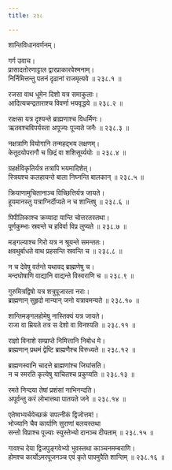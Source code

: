 ```yaml
---
title: २३८

---
```

शान्तिविधानवर्णनम्।  
  
गर्ग उवाच।  
प्रासादतोरणाट्टाल द्वारप्राकारवेश्मनाम्।  
निर्निमित्तन्तु पतनं दृढानां राजमृत्यवे ॥ २३८.१ ॥  
  
रजसा वाथ धूमेन दिशो यत्र समाकुलाः।  
आदित्यचन्द्रताराश्च विवर्णा भयवृद्धये ॥ २३८.२ ॥  
  
राक्षसा यत्र दृश्यन्ते ब्राह्मणाश्च विधर्मिणः।  
ऋतवश्चविपर्यस्ता अपूज्यः पूज्यते जनैः ॥ २३८.३ ॥  
  
नक्षत्राणि वियोगानि तन्महद्भय लक्षणम्।  
केतूदयोपरागौ च छिद्रं वा शशिसूर्य्ययोः ॥ २३८.४ ॥  
  
ग्रहर्क्षविकृतिर्यत्र तत्रापि भयमादिशेत्।  
स्त्रियश्च कलहायन्ते बाला निघ्नन्ति बालकान् ॥ २३८.५ ॥  
  
क्रियाणामुचितानाञ्च विच्छित्तिर्यत्र जायते।  
हूयमानस्तु यत्राग्निर्दीप्यते न च शान्तिषु ॥ २३८.६ ॥  
  
पिपीलिकाश्च क्रव्यादा यान्ति चोत्तरतस्तथा।  
पूर्णकुम्भाः स्रवन्ते च हविर्वा विप्र लुप्यते ॥ २३८.७ ॥  
  
मङ्गल्याश्च गिरो यत्र न श्रूयन्ते समन्ततः।  
क्षवथुर्बाधते वाथ प्रहसन्ति स्रवन्ति च ॥ २३८.८ ॥  
  
न च देवेषु वर्तन्ते यथावद् ब्राह्मणेषु च।  
मन्दघोषाणि वाद्यानि वाद्यन्ते विस्वराणि च ॥ २३८.९ ॥  
  
गुरुमित्रद्विषो यत्र शत्रुपूजारता नराः।  
ब्राह्मणान् सुहृदो मान्यान् जनो यत्रावमन्यते ॥ २३८.१० ॥  
  
शान्तिमङ्गलहोमेषु नास्तिक्यं यत्र जायते।  
राजा वा म्रियते तत्र स देशो वा विनश्यति ॥ २३८.११ ॥  
  
राज्ञो विनाशे सम्प्राप्ते निमित्तानि निबोध मे।  
ब्राह्मणान् प्रथमं द्वेष्टि ब्राह्मणैश्च विरुध्यते ॥ २३८.१२ ॥  
  
ब्राह्मणस्वानि चादत्ते ब्राह्मणांश्च जिघांसति।  
न च स्मरति कृत्येषु याचितश्च प्रकुप्यति ॥ २३८.१३ ॥  
  
रमते निन्दया तेषां प्रशंसां नाभिनन्दति।  
अपूर्वन्तु करं लोभात्तथा पातयते जने ॥ २३८.१४ ॥  
  
एतेष्वभ्यर्चयेच्छक्रं सपत्नीकं द्विजोत्तम!।  
भोज्यानि चैव कार्याणि सुराणां बलयस्तथा  
सन्तो विप्राश्च पूज्याः स्युस्तेभ्यो दानञ्च दीयताम् ॥ २३८.१५ ॥  
  
गावश्च देया द्विजपुङ्गवेभ्यो भुवस्तथा काञ्चनमम्बराणि।  
होमश्च कार्योऽमरपूजनञ्च एवं कृते पापमुपैति शान्तिम् ॥ २३८.१६ ॥